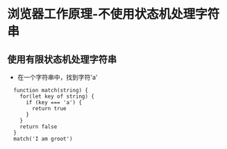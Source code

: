 # 浏览器工作原理-不使用状态机处理字符串

## 使用有限状态机处理字符串

- 在一个字符串中，找到字符'a'

```
  function match(string) {
    for(let key of string) {
      if (key === 'a') {
        return true
      }
    }
    return false
  }
  match('I am groot')
```